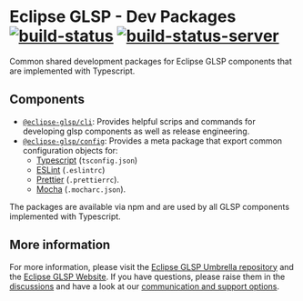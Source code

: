 # Eclipse GLSP - Dev Packages [![build-status](https://img.shields.io/jenkins/build?jobUrl=https://ci.eclipse.org/glsp/job/eclipse-glsp/job/glsp/job/master)](https://ci.eclipse.org/glsp/job/eclipse-glsp/job/glsp-client/job/master) [![build-status-server](https://img.shields.io/jenkins/build?jobUrl=https://ci.eclipse.org/glsp/job/deploy-npm-glsp-config/&label=publish)](https://ci.eclipse.org/glsp/job/deploy-npm-glsp-config/)

Common shared development packages for Eclipse GLSP components that are implemented with Typescript.

## Components

-   [`@eclipse-glsp/cli`](./cli/README.md): Provides helpful scrips and commands for developing glsp components as well as release engineering.
-   [`@eclipse-glsp/config`](./config/README.md): Provides a meta package that export common configuration objects for:
    -   [Typescript](https://www.typescriptlang.org/) (`tsconfig.json`)
    -   [ESLint](https://eslint.org/) (`.eslintrc`)
    -   [Prettier](https://prettier.io/) (`.prettierrc`).
    -   [Mocha](https://mochajs.org/) (`.mocharc.json`).

The packages are available via npm and are used by all GLSP components implemented with Typescript.

## More information

For more information, please visit the [Eclipse GLSP Umbrella repository](https://github.com/eclipse-glsp/glsp) and the [Eclipse GLSP Website](https://www.eclipse.org/glsp/).
If you have questions, please raise them in the [discussions](https://github.com/eclipse-glsp/glsp/discussions) and have a look at our [communication and support options](https://www.eclipse.org/glsp/contact/).
